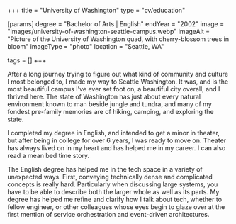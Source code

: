 +++
title = "University of Washington"
type = "cv/education"

[params]
  degree = "Bachelor of Arts | English"
  endYear = "2002"
  image = "images/university-of-washington-seattle-campus.webp"
  imageAlt = "Picture of the University of Washington quad, with cherry-blossom trees in bloom"
  imageType = "photo"
  location = "Seattle, WA"

tags = []
+++

After a long journey trying to figure out what kind of community and culture I most belonged to, I made my way to Seattle Washington. It was, and is the most beautiful campus I've ever set foot on, a beautiful city overall, and I thrived here. The state of Washington has just about every natural environment known to man beside jungle and tundra, and many of my fondest pre-family memories are of hiking, camping, and exploring the state.

I completed my degree in English, and intended to get a minor in theater, but after being in college for over 6 years, I was ready to move on. Theater has always lived on in my heart and has helped me in my career. I can also read a mean bed time story.

The English degree has helped me in the tech space in a variety of unexpected ways. First, conveying technically dense and complicated concepts is really hard. Particularly when discussing large systems, you have to be able to describe both the larger whole as well as its parts. My degree has helped me refine and clarify how I talk about tech, whether to fellow engineer, or other colleagues whose eyes begin to glaze over at the first mention of service orchestration and event-driven architectures.
